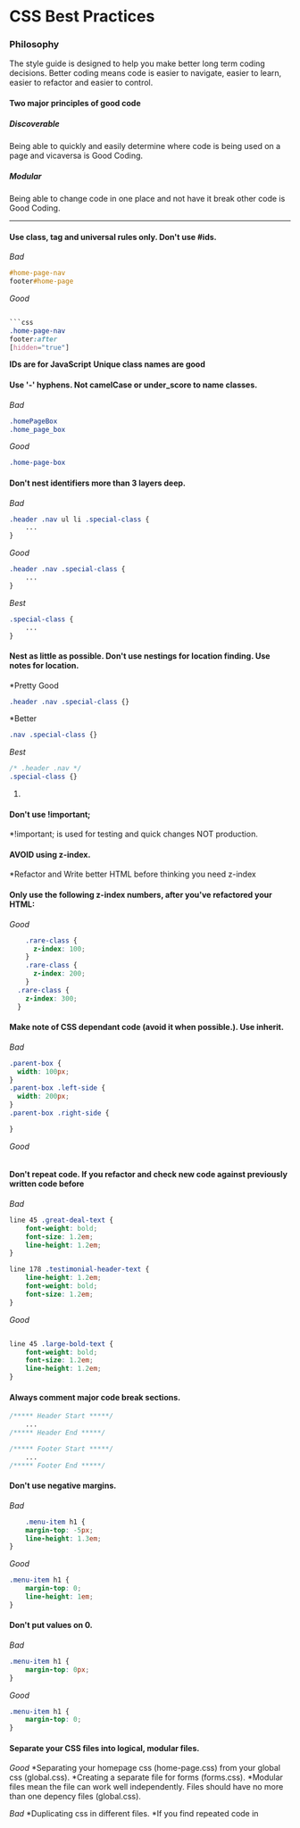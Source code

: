 CSS Best Practices
===========

###  Philosophy
   The style guide is designed to help you make better long term coding decisions. Better coding means code is easier to navigate, easier to learn, easier to refactor and easier to control.

#### Two major principles of good code
#####  Discoverable
   Being able to quickly and easily determine where code is being used on a page and vicaversa is Good Coding. 

#####  Modular
   Being able to change code in one place and not have it break other code is Good Coding.


* * *

####  Use class, tag and universal rules only. Don't use #ids.

*Bad*
```css
#home-page-nav
footer#home-page
```

*Good*
```css

```css
.home-page-nav
footer:after
[hidden="true"]
```

**IDs are for JavaScript**
**Unique class names are good**

####  Use '-' hyphens. Not camelCase or under_score to name classes.

*Bad*
```css
.homePageBox
.home_page_box
```

*Good*
```css
.home-page-box
```

####  Don't nest identifiers more than 3 layers deep.

*Bad*
```css
.header .nav ul li .special-class {
	...
}
```

*Good*
```css 
.header .nav .special-class {
	...
}
```

*Best*
```css
.special-class {
	...
}
```

####  Nest as little as possible. Don't use nestings for location finding. Use notes for location.

*Pretty Good
```css
.header .nav .special-class {}
```

*Better
```css
.nav .special-class {}
```

*Best*
```css
/* .header .nav */
.special-class {}
```

1.

####  Don't use !important;

*!important; is used for testing and quick changes NOT production.

#### AVOID using z-index.

*Refactor and Write better HTML before thinking you need z-index

#### Only use the following z-index numbers, after you've refactored your HTML:

*Good*
```css
	.rare-class {
	  z-index: 100;
	}
	.rare-class {
	  z-index: 200;
	} 
  .rare-class {
  	z-index: 300;
  }
```


#### Make note of CSS dependant code (avoid it when possible.). Use inherit.

*Bad*
```css
.parent-box {
  width: 100px;
}
.parent-box .left-side {
  width: 200px;
}
.parent-box .right-side {

}
```

*Good*
```css

```

#### Don't repeat code. If you refactor and check new code against previously written code before

*Bad*
```css
line 45 .great-deal-text {
	font-weight: bold;
	font-size: 1.2em;
	line-height: 1.2em;
}

line 178 .testimonial-header-text {
	line-height: 1.2em;
	font-weight: bold;
	font-size: 1.2em;
}
```

*Good*
```css

line 45 .large-bold-text {
	font-weight: bold;
	font-size: 1.2em;
	line-height: 1.2em;
}
```

#### Always comment major code break sections.

```css
/***** Header Start *****/
	...
/***** Header End *****/

/***** Footer Start *****/
	...
/***** Footer End *****/
```

#### Don't use negative margins.

*Bad*
```css 
	.menu-item h1 {
	margin-top: -5px;
	line-height: 1.3em;
}
```

*Good*
```css 
.menu-item h1 {
	margin-top: 0;
	line-height: 1em;
}
```

#### Don't put values on 0.

*Bad*
```css 
.menu-item h1 {
	margin-top: 0px;
}
```

*Good*
```css 
.menu-item h1 {
	margin-top: 0;
}
```

#### Separate your CSS files into logical, modular files.

*Good*
*Separating your homepage css (home-page.css) from your global css (global.css).
*Creating a separate file for forms (forms.css).
*Modular files mean the file can work well independently. Files should have no more than one depency files (global.css).

*Bad*
*Duplicating css in different files. 
*If you find repeated code in 


